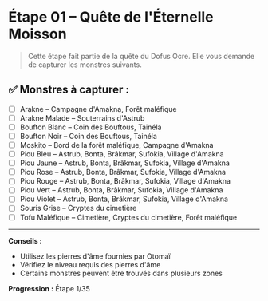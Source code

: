 # Étape 01 – Quête de l'Éternelle Moisson

> Cette étape fait partie de la quête du Dofus Ocre. Elle vous demande de capturer les monstres suivants.

## ✅ Monstres à capturer :

- [ ] Arakne – Campagne d'Amakna, Forêt maléfique
- [ ] Arakne Malade – Souterrains d'Astrub
- [ ] Boufton Blanc – Coin des Bouftous, Tainéla
- [ ] Boufton Noir – Coin des Bouftous, Tainéla
- [ ] Moskito – Bord de la forêt maléfique, Campagne d'Amakna
- [ ] Piou Bleu – Astrub, Bonta, Brâkmar, Sufokia, Village d'Amakna
- [ ] Piou Jaune – Astrub, Bonta, Brâkmar, Sufokia, Village d'Amakna
- [ ] Piou Rose – Astrub, Bonta, Brâkmar, Sufokia, Village d'Amakna
- [ ] Piou Rouge – Astrub, Bonta, Brâkmar, Sufokia, Village d'Amakna
- [ ] Piou Vert – Astrub, Bonta, Brâkmar, Sufokia, Village d'Amakna
- [ ] Piou Violet – Astrub, Bonta, Brâkmar, Sufokia, Village d'Amakna
- [ ] Souris Grise – Cryptes du cimetière
- [ ] Tofu Maléfique – Cimetière, Cryptes du cimetière, Forêt maléfique

---

**Conseils :**
- Utilisez les pierres d'âme fournies par Otomaï
- Vérifiez le niveau requis des pierres d'âme
- Certains monstres peuvent être trouvés dans plusieurs zones

**Progression :** Étape 1/35
